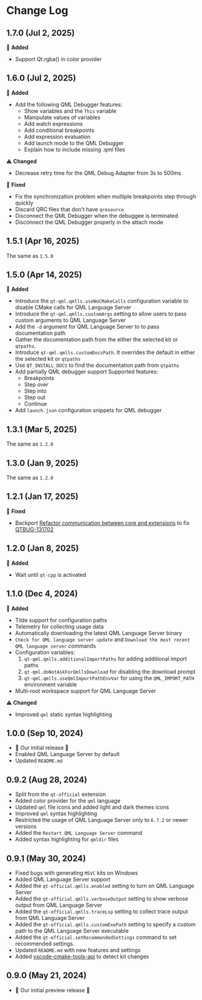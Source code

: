 # Change Log

## 1.7.0 (Jul 2, 2025)

🎉 **Added**

- Support Qt.rgba() in color provider

## 1.6.0 (Jul 2, 2025)

🎉 **Added**

- Add the following QML Debugger features:
  - Show variables and the `This` variable
  - Manipulate values of variables
  - Add watch expressions
  - Add conditional breakpoints
  - Add expression evaluation
  - Add launch mode to the QML Debugger
  - Explain how to include missing .qml files

⚠️ **Changed**

- Decrease retry time for the QML Debug Adapter from 3s to 500ms

🐞 **Fixed**

- Fix the synchronization problem when multiple breakpoints step through quickly
- Discard QRC files that don't have `qresource`
- Disconnect the QML Debugger when the debuggee is terminated
- Disconnect the QML Debugger properly in the attach mode

## 1.5.1 (Apr 16, 2025)

The same as `1.5.0`

## 1.5.0 (Apr 14, 2025)

🎉 **Added**

- Introduce the `qt-qml.qmlls.useNoCMakeCalls` configuration variable to disable CMake calls for QML Language Server
- Introduce the `qt-qml.qmlls.customArgs` setting to allow users to pass custom arguments to QML Language Server
- Add the `-d` argument for QML Language Server to to pass documentation path
- Gather the documentation path from the either the selected kit or `qtpaths`.
- Introduce `qt-qml.qmlls.customDocsPath`. It overrides the default in either the selected kit or `qtpaths`
- Use `QT_INSTALL_DOCS` to find the documentation path from `qtpaths`
- Add partially QML debugger support
    Supported features:
  - Breakpoints
  - Step over
  - Step into
  - Step out
  - Continue
- Add `launch.json` configuration snippets for QML debugger

## 1.3.1 (Mar 5, 2025)

The same as `1.2.0`

## 1.3.0 (Jan 9, 2025)

The same as `1.2.0`

## 1.2.1 (Jan 17, 2025)

🐞 **Fixed**

- Backport [Refactor communication between core and extensions](https://github.com/qt-labs/vscodeext/commit/b02c70db6ba873c3bea446eee15dae63759667a8) to fix [QTBUG-131702](https://bugreports.qt.io/browse/QTBUG-131702)

## 1.2.0 (Jan 8, 2025)

🎉 **Added**

- Wait until `qt-cpp` is activated

## 1.1.0 (Dec 4, 2024)

🎉 **Added**

- Tilde support for configuration paths
- Telemetry for collecting usage data
- Automatically downloading the latest QML Language Server binary
- `Check for QML language server update` and `Download the most recent QML language server` commands
- Configuration variables:
    1. `qt-qml.qmlls.additionalImportPaths` for adding additional import paths
    1. `qt-qml.doNotAskForQmllsDownload` for disabling the download prompt
    1. `qt-qml.qmlls.useQmlImportPathEnvVar` for using the `QML_IMPORT_PATH` environment variable
- Multi-root workspace support for QML Language Server

⚠️ **Changed**

- Improved `qml` static syntax highlighting

## 1.0.0 (Sep 10, 2024)

- 🎉 Our initial release 🎉
- Enabled QML Language Server by default
- Updated `README.md`

## 0.9.2 (Aug 28, 2024)

- Split from the `qt-official` extension
- Added color provider for the `qml` language
- Updated `qml` file icons and added light and dark themes icons
- Improved `qml` syntax highlighting
- Restricted the usage of QML Language Server only to `6.7.2` or newer versions
- Added the `Restart QML Language Server` command
- Added syntax highlighting for `qmldir` files

## 0.9.1 (May 30, 2024)

- Fixed bugs with generating `MSVC` kits on Windows
- Added QML Language Server support
- Added the `qt-official.qmlls.enabled` setting to turn on QML Language Server
- Added the `qt-official.qmlls.verboseOutput` setting to show verbose output from QML Language Server
- Added the `qt-official.qmlls.traceLsp` setting to collect trace output from QML Language Server
- Added the `qt-official.qmlls.customExePath` setting to specify a custom path to the QML Language Server executable
- Added the `qt-official.setRecommendedSettings` command to set recommended settings.
- Updated `README.md` with new features and settings
- Added [vscode-cmake-tools-api](https://github.com/microsoft/vscode-cmake-tools-api) to detect kit changes

## 0.9.0 (May 21, 2024)

- 🎉 Our initial preview release 🎉
